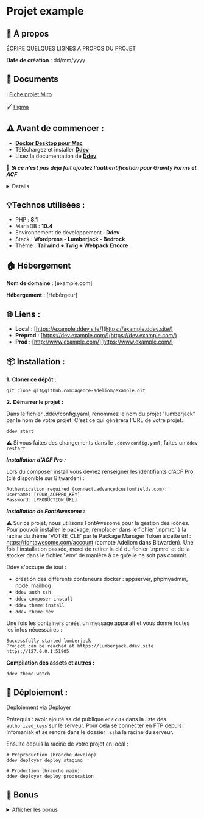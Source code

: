 # Projet example

## 🧐 À propos

ÉCRIRE QUELQUES LIGNES A PROPOS DU PROJET

**Date de création** : dd/mm/yyyy

## 📄 Documents

ℹ️ [Fiche projet Miro](https://miro.com/app/board/[BOARD_ID]/)

🖌 [Figma](https://www.figma.com/file/[FILE_ID])


## ⚠️ Avant de commencer :

- [**Docker Desktop pour Mac**](https://docs.docker.com/desktop/install/mac-install/)
- Téléchargez et installer [**Ddev**](https://ddev.readthedocs.io/en/stable/users/install/ddev-installation/)
- Lisez la documentation de [**Ddev**](https://ddev.readthedocs.io/en/stable/)

🚨 **_Si ce n'est pas deja fait ajoutez l'authentification pour Gravity Forms et ACF_**
<details>

* Gravity Forms [(doc)](https://github.com/arnaud-ritti/gravityforms-composer-bridge/blob/main/dependabot_usage.md) : `composer config --global http-basic.gf-composer-proxy.arnaud-ritti.workers.dev licensekey [YOUR_GRAVITYFORMS_KEY]`
* ACF Pro [(doc)](https://www.advancedcustomfields.com/resources/installing-acf-pro-with-composer/) : `composer config --global http-basic.connect.advancedcustomfields.com [YOUR_ACFPRO_KEY] [PRODUCTION_URL]`

_Vou pouvez trouver les clés sur le [codex](https://codex.adeliom.com/books/wordpress/page/plugins-achetés)._

</details>

## 💡Technos utilisées :

- PHP : **8.1**
- MariaDB : **10.4**
- Environnement de développement : **Ddev**
- Stack : **Wordpress - Lumberjack - Bedrock**
- Thème : **Tailwind + Twig + Webpack Encore**


## 🏠 Hébergement

**Nom de domaine** : [example.com]

**Hébergement** : [Hebérgeur]

## 🌐 Liens :

- **Local** : [https://example.ddev.site/](https://example.ddev.site/)
- **Préprod** : [https://dev.example.com/](https://dev.example.com/)
- **Prod** : [http://www.example.com/](https://www.example.com/)

## 📦 Installation :

**1.** **Cloner ce dépôt** **:**

```console
git clone git@github.com:agence-adeliom/example.git
```

**2.** **Démarrer le projet** **:**

Dans le fichier .ddev/config.yaml, renommez le nom du projet "lumberjack" par le nom de votre projet. C'est ce qui génèrera l'URL de votre projet.

`ddev start`

⚠️ Si vous faites des changements dans le `.ddev/config.yaml`, faites un `ddev restart`

***Installation d'ACF Pro*** ***:***

Lors du composer install vous devrez renseigner les identifiants d'ACF Pro (clé disponible sur Bitwarden) :
    
```shell
Authentication required (connect.advancedcustomfields.com):
Username: [YOUR_ACFPRO_KEY]
Password: [PRODUCTION_URL]
```

***Installation de FontAwesome*** ***:***

⚠️ Sur ce projet, nous utilisons FontAwesome pour la gestion des icônes.
Pour pouvoir installer le package, remplacer dans le fichier '.npmrc' à la racine du thème 'VOTRE_CLE' par le Package Manager Token à cette url : https://fontawesome.com/account (compte Adeliom dans Bitwarden).
Une fois l'installation passée, merci de retirer la clé du fichier '.npmrc' et de la stocker dans le fichier '.env' de manière à ce qu'elle ne soit pas commit.

Ddev s'occupe de tout :
- création des différents conteneurs docker : appserver, phpmyadmin, node, mailhog
- `ddev auth ssh`
- `ddev composer install`
- `ddev theme:install`
- `ddev theme:dev`

Une fois les containers créés, un message apparaît et vous donne toutes les infos nécessaires :

```shell
Successfully started lumberjack 
Project can be reached at https://lumberjack.ddev.site https://127.0.0.1:51905 
```
**Compilation des assets et autres** **:**
```shell
ddev theme:watch
```

## 📡 Déploiement :
Déploiement via Deployer

Prérequis : avoir ajouté sa clé publique `ed25519` dans la liste des `authorized_keys` sur le serveur. Pour cela se connecter en FTP depuis Infomaniak et se rendre dans le dossier `.ssh`à la racine du serveur.

Ensuite depuis la racine de votre projet en local :

```shell
# Préproduction (branche develop)
ddev deployer deploy staging

# Production (branche main)
ddev deployer deploy producation
```


## 🎩 Bonus

<details>

<summary>Afficher les bonus</summary>

### Comment faire ?

Pour :
* Créer un PostType ([doc/how-to/create-posttype.md](./doc/how-to/create-posttype.md))
* Modifier les colonnes d'un PostType ([doc/how-to/edit-posttype-columns.md](./doc/how-to/edit-posttype-columns.md))
* Créer une Taxonomy ([doc/how-to/create-taxonomy.md](./doc/how-to/create-taxonomy.md))
* Créer une Extension Twig ([doc/how-to/create-twig_extensions.md](./doc/how-to/create-twig_extensions.md))
* Créer des champs ACF ([vendor/agence-adeliom/lumberjack-admin/src/Fields/README.md](./vendor/agence-adeliom/lumberjack-admin/src/Fields/README.md))

### Accéder à la base de données

#### PhpMyAdmin

```shell
ddev launch --phpmyadmin
```

#### TablePlus

```shell
ddev tableplus
```

#### Sequel Pro

```shell
ddev sequelpro
```

#### Sequel Ace

```shell
ddev sequelace
```

### Accéder à MailHog

```shell
ddev launch --mailhog
```

### Xdebug

```shell
# Activer
ddev xdebug

# Désactiver
ddev xdebug off
```

### Avoir un HTTPS valide en local

```shell
mkcert -install
```

### Faire fonctionner Husky avec SourceTree

```shell
echo 'export PATH="/usr/local/bin:$PATH"' > ~/.huskyrc
```

### Activer Mutagen

Pour améliorer les performances de l'environnement local, il peut être intéressant d'activer Mutagen

Pour l'activer : 
- accéder au fichier `.ddev/config.yaml`
- passer la ligne `mutagen_enabled` à `true`
- `ddev restart`

Par défaut, les dossiers des vendors (composer) et des node_modules (npm) sont exclus.

</details>

